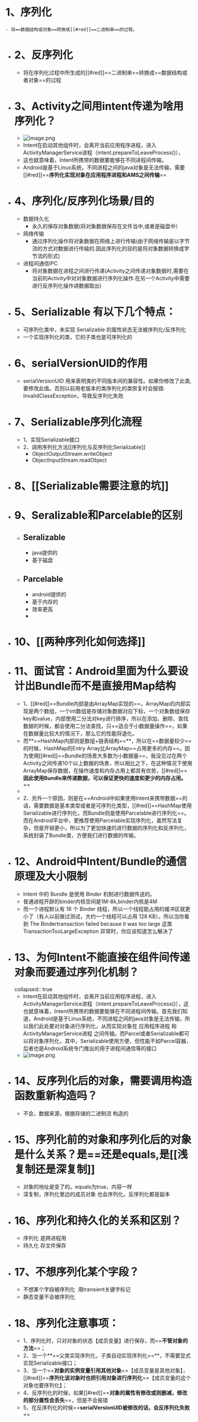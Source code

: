 # 1、序列化
	- 将==数据结构或对象==转换成[[#red]]==二进制串==的过程。
- # 2、反序列化
	- 将在序列化过程中所生成的[[#red]]==二进制串==转换成==数据结构或者对象==的过程
- # 3、Activity之间用intent传递为啥用序列化？
	- ![image.png](../assets/image_1693479090580_0.png)
	- Intent在启动其他组件时，会离开当前应用程序进程，进入ActivityManagerService进程（intent.prepareToLeaveProcess()），
	- 这也就意味着，Intent所携带的数据要能够在不同进程间传输。
	- Android是基于Linux系统，不同进程之间的java对象是无法传输，需要[[#red]]==**序列化实现对象在应用程序进程和AMS之间传输**==
- # 4、序列化/反序列化场景/目的
	- 数据持久化
		- 永久的保存对象数据(将对象数据保存在文件当中,或者是磁盘中）
	- 网络传输
		- 通过序列化操作将对象数据在网络上进行传输(由于网络传输是以字节流的方式对数据进行传输的.因此序列化的目的是将对象数据转换成字节流的形式)
	- 进程间通信IPC
		- 将对象数据在进程之间进行传递(Activity之间传递对象数据时,需要在当前的Activity中对对象数据进行序列化操作.在另一个Activity中需要进行反序列化操作讲数据取出)
- # 5、Serializable 有以下几个特点：
	- 可序列化类中，未实现 Serializable 的属性状态无法被序列化/反序列化
	- 一个实现序列化的类，它的子类也是可序列化的
- # 6、serialVersionUID的作用
	- serialVersionUID 用来表明类的不同版本间的兼容性。如果你修改了此类, 要修改此值。否则以前用老版本的类序列化的类恢复时会报错: InvalidClassException，导致反序列化失败
- # 7、Serializable序列化流程
	- 1、实现Serializable接口
	- 2、调用序列化方法[[序列化与反序列化Serializable]]
		- ObjectOutputStream.writeObject
		- ObjectInputStream.readObject
- # 8、[[Serializable需要注意的坑]]
- # 9、Seralizable和Parcelable的区别
	- ## Seralizable
		- java提供的
		- 基于磁盘
	- ## Parcelable
		- android提供的
		- 基于内存的
		- 效率更高
		-
- # 10、[[两种序列化如何选择]]
- # 11、面试官：Android里面为什么要设计出Bundle而不是直接用Map结构
	- 1、[[#red]]==Bundle内部是由ArrayMap实现的==，ArrayMap的内部实现是两个数组，一个int数组是存储对象数据对应下标，一个对象数组保存key和value，内部使用二分法对key进行排序，所以在添加、删除、查找数据的时候，都会使用二分法查找，只==适合于小数据量操作==，如果在数据量比较大的情况下，那么它的性能将退化。
	- 而**==HashMap内部则是数组+链表结构==**，所以在==数据量较少==的时候，HashMap的Entry Array比ArrayMap==占用更多的内存==。因为使用[[#red]]==Bundle的场景大多数为小数据量==，我没见过在两个Activity之间传递10个以上数据的场景，所以相比之下，在这种情况下使用ArrayMap保存数据，在操作速度和内存占用上都具有优势，[[#red]]==**因此使用Bundle来传递数据，可以保证更快的速度和更少的内存占用。**==
	-
	- 2、另外一个原因，则是在==Android中如果使用Intent来携带数据==的话，需要数据是基本类型或者是可序列化类型，[[#red]]==HashMap使用Serializable进行序列化，而Bundle则是使用Parcelable进行序列化==。而在Android平台中，更推荐使用Parcelable实现序列化，虽然写法复杂，但是开销更小，所以为了更加快速的进行数据的序列化和反序列化，系统封装了Bundle类，方便我们进行数据的传输。
- # 12、Android中Intent/Bundle的通信原理及大小限制
	- Intent 中的 Bundle 是使用 Binder 机制进行数据传送的。
	- 普通进程开辟的binder内核空间是1M-8k,binder内核是4M
	- 而一个进程默认有 16 个 Binder 线程，所以一个线程能占用的缓冲区就更小了（有人以前做过测试，大约一个线程可以占用 128 KB）。所以当你看到 The Bindertransaction failed because it was too large 这类 TransactionTooLargeException 异常时，你应该知道怎么解决了
- # 13、为何Intent不能直接在组件间传递对象而要通过序列化机制？
  collapsed:: true
	- Intent在启动其他组件时，会离开当前应用程序进程，进入ActivityManagerService进程（intent.prepareToLeaveProcess()），这也就意味着，Intent所携带的数据要能够在不同进程间传输。首先我们知道，Android是基于Linux系统，不同进程之间的java对象是无法传输，所以我们此处要对对象进行序列化，从而实现对象在 应用程序进程 和 ActivityManagerService进程 之间传输。而Parcel或者Serializable都可以将对象序列化，其中，Serializable使用方便，但性能不如Parcel容器，后者也是Android系统专门推出的用于进程间通信等的接口
	- ![image.png](../assets/image_1688793856716_0.png)
- # 14、反序列化后的对象，需要调用构造函数重新构造吗？
	- 不会，数据来源，根据存储的二进制流 构造的
- # 15、序列化前的对象和序列化后的对象是什么关系？是==还是equals,是[[浅复制还是深复制]]
	- 对象的地址是变了的。equals为true，内容一样
	- 深复制，序列化里边的成员对象 也会序列化。反序列化都是副本
- # 16、序列化和持久化的关系和区别？
	- 序列化 是跨进程用
	- 持久化 存文件保存
- # 17、不想序列化某个字段？
	- 不想某个字段被序列化  用transient关键字标记
	- 静态变量不会被序列化
- # 18、序列化注意事项：
	- 1、序列化时，只对对象的状态【成员变量】进行保存，而==**不管对象的方法**==；
	- 2、当一个**==父类实现序列化，子类自动实现序列化==**，不需要显式实现Serializable接口；
	- 3、当一个==**对象的实例变量引用其他对象**==【成员变量是其他对象】，[[#red]]==**序列化该对象时也把引用对象进行序列化**==【成员变量的这个对象也要序列化】；
	- 4、反序列化的时候，如果[[#red]]==**对象的属性有修改或则删减，修改的部分属性会丢失**==，但是不会报错
	- 5、在反序列化的时候==**serialVersionUID被修改的话，会反序列化失败**==